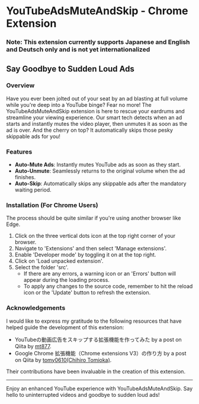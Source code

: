 # YouTubeAdsMuteAndSkip - Chrome Extension

### **Note**: This extension currently supports Japanese and English and Deutsch only and is not yet internationalized

## Say Goodbye to Sudden Loud Ads

### Overview

Have you ever been jolted out of your seat by an ad blasting at full volume while you're deep into a YouTube binge? Fear no more! The YouTubeAdsMuteAndSkip extension is here to rescue your eardrums and streamline your viewing experience. Our smart tech detects when an ad starts and instantly mutes the video player, then unmutes it as soon as the ad is over. And the cherry on top? It automatically skips those pesky skippable ads for you!

### Features

- **Auto-Mute Ads**: Instantly mutes YouTube ads as soon as they start.
- **Auto-Unmute**: Seamlessly returns to the original volume when the ad finishes.
- **Auto-Skip**: Automatically skips any skippable ads after the mandatory waiting period.

### Installation (For Chrome Users)

The process should be quite similar if you're using another browser like Edge.

1. Click on the three vertical dots icon at the top right corner of your browser.
2. Navigate to 'Extensions' and then select 'Manage extensions'.
3. Enable 'Developer mode' by toggling it on at the top right.
4. Click on 'Load unpacked extension'.
5. Select the folder 'src'.
   - If there are any errors, a warning icon or an 'Errors' button will appear during the loading process.
   - To apply any changes to the source code, remember to hit the reload icon or the 'Update' button to refresh the extension.

### Acknowledgements

I would like to express my gratitude to the following resources that have helped guide the development of this extension:

- YouTubeの動画広告をスキップする拡張機能を作ってみた by a post on Qiita by [mt877](https://qiita.com/mt877/items/110ae331917bc8fd8018).
- Google Chrome 拡張機能（Chrome extensions V3）の作り方 by a post on Qiita by [tomy0610(Chihiro Tomioka)](https://qiita.com/tomy0610/items/85d4e6abb1f1eefc519f#%E4%BD%9C%E3%81%A3%E3%81%9F%E6%8B%A1%E5%BC%B5%E6%A9%9F%E8%83%BD%E3%82%92%E3%83%96%E3%83%A9%E3%82%A6%E3%82%B6%E3%81%AB%E8%BF%BD%E5%8A%A0%E3%81%99%E3%82%8B%E6%96%B9%E6%B3%95).

Their contributions have been invaluable in the creation of this extension.

---

Enjoy an enhanced YouTube experience with YouTubeAdsMuteAndSkip. Say hello to uninterrupted videos and goodbye to sudden loud ads!
